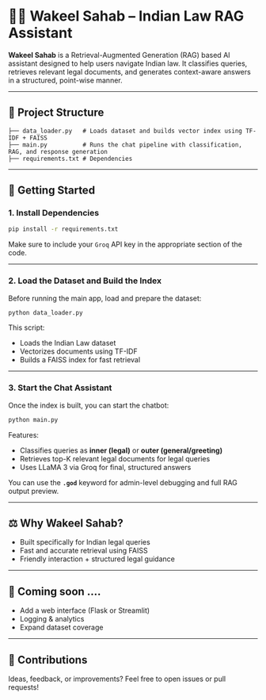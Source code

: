 
# 🧑‍⚖️ Wakeel Sahab – Indian Law RAG Assistant

**Wakeel Sahab** is a Retrieval-Augmented Generation (RAG) based AI assistant designed to help users navigate Indian law. It classifies queries, retrieves relevant legal documents, and generates context-aware answers in a structured, point-wise manner.

---

## 📁 Project Structure

```
├── data_loader.py   # Loads dataset and builds vector index using TF-IDF + FAISS
├── main.py          # Runs the chat pipeline with classification, RAG, and response generation
├── requirements.txt # Dependencies
```

---

## 🚀 Getting Started

### 1. Install Dependencies

```bash
pip install -r requirements.txt
```

Make sure to include your `Groq` API key in the appropriate section of the code.

---

### 2. Load the Dataset and Build the Index

Before running the main app, load and prepare the dataset:

```bash
python data_loader.py
```

This script:

* Loads the Indian Law dataset
* Vectorizes documents using TF-IDF
* Builds a FAISS index for fast retrieval

---

### 3. Start the Chat Assistant

Once the index is built, you can start the chatbot:

```bash
python main.py
```

Features:

* Classifies queries as **inner (legal)** or **outer (general/greeting)**
* Retrieves top-K relevant legal documents for legal queries
* Uses LLaMA 3 via Groq for final, structured answers

You can use the **`.god`** keyword for admin-level debugging and full RAG output preview.

---

## ⚖️ Why Wakeel Sahab?

* Built specifically for Indian legal queries
* Fast and accurate retrieval using FAISS
* Friendly interaction + structured legal guidance

---

## 📌 Coming soon ....

* Add a web interface (Flask or Streamlit)
* Logging & analytics
* Expand dataset coverage

---

## 🙌 Contributions

Ideas, feedback, or improvements? Feel free to open issues or pull requests!
